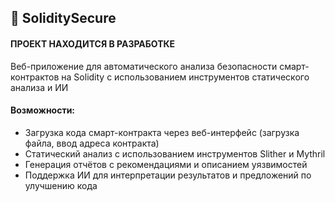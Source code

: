 ## 🔐 SoliditySecure

#### ПРОЕКТ НАХОДИТСЯ В РАЗРАБОТКЕ

Веб-приложение для автоматического анализа безопасности смарт-контрактов на Solidity с использованием инструментов статического анализа и ИИ

#### Возможности:

- Загрузка кода смарт-контракта через веб-интерфейс (загрузка файла, ввод адреса контракта)
- Статический анализ с использованием инструментов Slither и Mythril
- Генерация отчётов с рекомендациями и описанием уязвимостей
- Поддержка ИИ для интерпретации результатов и предложений по улучшению кода
